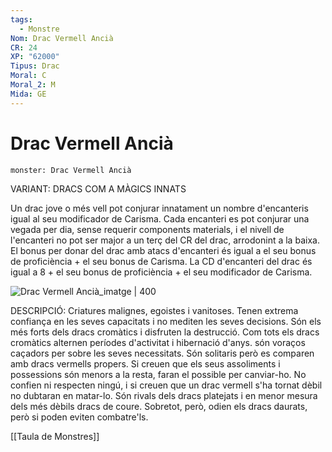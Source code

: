 ```yaml
---
tags:
  - Monstre
Nom: Drac Vermell Ancià
CR: 24
XP: "62000"
Tipus: Drac
Moral: C
Moral_2: M
Mida: GE
---
```

# Drac Vermell Ancià

```statblock
monster: Drac Vermell Ancià
```

VARIANT: DRACS COM A MÀGICS INNATS

Un drac jove o més vell pot conjurar innatament un nombre d'encanteris igual al seu modificador de Carisma. Cada encanteri es pot conjurar una vegada per dia, sense requerir components materials, i el nivell de l'encanteri no pot ser major a un terç del CR del drac, arrodonint a la baixa. El bonus per donar del drac amb atacs d'encanteri és igual a el seu bonus de proficiència + el seu bonus de Carisma. La CD d'encanteri del drac és igual a 8 + el seu bonus de proficiència + el seu modificador de Carisma.

![Drac Vermell Ancià_imatge | 400](https://i.pinimg.com/564x/a1/0a/0e/a10a0e79b41d3d6e143e2b470dbb2e1c.jpg)

DESCRIPCIÓ: 
Criatures malignes, egoistes i vanitoses.  Tenen extrema confiança en les seves capacitats i no mediten les seves decisions. Són els més forts dels dracs cromàtics i disfruten la destrucció. Com tots els dracs cromàtics alternen períodes d'activitat i hibernació d'anys. són voraços caçadors per sobre les seves necessitats. Són solitaris però es comparen amb dracs vermells propers. Si creuen que els seus assoliments i possessions són menors a la resta, faran el possible per canviar-ho. No confien ni respecten ningú, i si creuen que un drac vermell s'ha tornat dèbil no dubtaran en matar-lo. Són rivals dels dracs platejats i en menor mesura dels més dèbils dracs de coure. Sobretot, però, odien els dracs daurats, però si poden eviten combatre'ls.

[[Taula de Monstres]]

